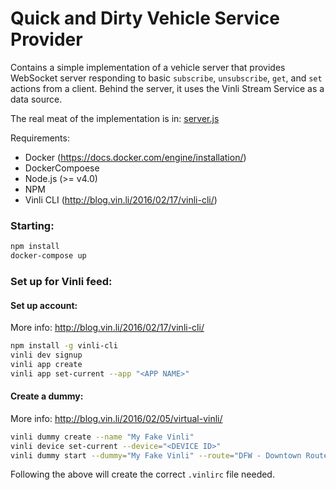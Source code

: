 Quick and Dirty Vehicle Service Provider
========================================

Contains a simple implementation of a vehicle server that provides
WebSocket server responding to basic `subscribe`, `unsubscribe`, `get`,
and `set` actions from a client.  Behind the server, it uses the Vinli
Stream Service as a data source.

The real meat of the implementation is in: [server.js](https://github.com/pkinney/w3cag-simple-server/blob/master/server.js)

Requirements:

* Docker (https://docs.docker.com/engine/installation/)
* DockerCompoese
* Node.js (>= v4.0)
* NPM
* Vinli CLI (http://blog.vin.li/2016/02/17/vinli-cli/)

### Starting:

```bash
npm install
docker-compose up
```

### Set up for Vinli feed:

#### Set up account:

More info: http://blog.vin.li/2016/02/17/vinli-cli/

```bash
npm install -g vinli-cli
vinli dev signup
vinli app create
vinli app set-current --app "<APP NAME>"
```

#### Create a dummy:

More info: http://blog.vin.li/2016/02/05/virtual-vinli/

```bash
vinli dummy create --name "My Fake Vinli"
vinli device set-current --device="<DEVICE ID>"
vinli dummy start --dummy="My Fake Vinli" --route="DFW - Downtown Route 1"
```

Following the above will create the correct `.vinlirc` file needed.

